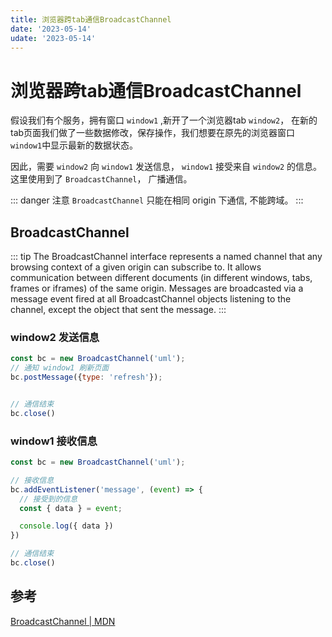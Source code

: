 ```yaml
---
title: 浏览器跨tab通信BroadcastChannel
date: '2023-05-14'
udate: '2023-05-14'
---
```

# 浏览器跨tab通信BroadcastChannel
假设我们有个服务，拥有窗口 `window1` ,新开了一个浏览器tab `window2`， 在新的tab页面我们做了一些数据修改，保存操作，我们想要在原先的浏览器窗口 `window1`中显示最新的数据状态。

因此，需要 `window2` 向 `window1` 发送信息， `window1` 接受来自 `window2` 的信息。这里使用到了 `BroadcastChannel`， 广播通信。

::: danger 注意
`BroadcastChannel` 只能在相同 origin 下通信, 不能跨域。
:::

## BroadcastChannel
::: tip
The BroadcastChannel interface represents a named channel that any browsing context of a given origin can subscribe to. It allows communication between different documents (in different windows, tabs, frames or iframes) of the same origin. Messages are broadcasted via a message event fired at all BroadcastChannel objects listening to the channel, except the object that sent the message.
:::

### window2 发送信息
```js
const bc = new BroadcastChannel('uml');
// 通知 window1 刷新页面
bc.postMessage({type: 'refresh'});


// 通信结束
bc.close()

```

### window1 接收信息

```js
const bc = new BroadcastChannel('uml');

// 接收信息
bc.addEventListener('message', (event) => {
  // 接受到的信息
  const { data } = event;

  console.log({ data })
})

// 通信结束
bc.close()
```

## 参考
[BroadcastChannel | MDN](https://developer.mozilla.org/en-US/docs/Web/API/BroadcastChannel)
